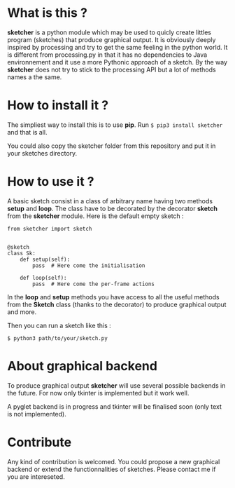 # What is this ?

__sketcher__ is a python module which may be used to quicly create
littles program (sketches) that produce graphical output.
It is obviously deeply inspired by processing and try to get the same feeling
in the python world. It is different from processing.py in that it has no
dependencies to Java environnement and it use a more Pythonic approach of a
sketch. By the way __sketcher__ does not try to stick to the processing API but
a lot of methods names a the same.

# How to install it ?

The simpliest way to install this is to use __pip__.
Run `$ pip3 install sketcher` and that is all.

You could also copy the sketcher folder from this repository and put it in your
sketches directory.

# How to use it ?

A basic sketch consist in a class of arbitrary name having two methods __setup__
and __loop__. The class have to be decorated by the decorator __sketch__ from
the __sketcher__ module. Here is the default empty sketch :
```python3
from sketcher import sketch


@sketch
class Sk:
    def setup(self):
        pass  # Here come the initialisation

    def loop(self):
        pass  # Here come the per-frame actions
```

In the __loop__ and __setup__ methods you have access to all the useful methods
from the __Sketch__ class (thanks to the decorator) to produce graphical output
and more.

Then you can run a sketch like this :
```
$ python3 path/to/your/sketch.py
```

# About graphical backend

To produce graphical output __sketcher__ will use several possible backends in
the future. For now only tkinter is implemented but it work well.

A pyglet backend is in progress and tkinter will be finalised soon (only text is not implemented).

# Contribute

Any kind of contribution is welcomed. You could propose a new graphical backend
or extend the functionnalities of sketches. Please contact me if you are
intereseted.
